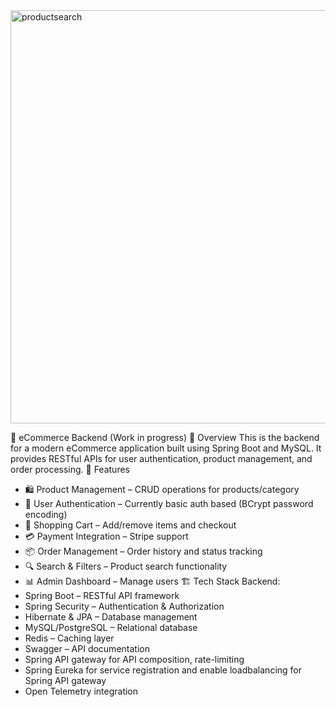 
<img width="693" height="661" alt="productsearch" src="https://github.com/user-attachments/assets/242ab979-94e3-4c42-a092-3f2c4b0a0c73" />


🛒 eCommerce Backend (Work in progress)
📌 Overview
This is the backend for a modern eCommerce application built using Spring Boot and MySQL. It provides RESTful APIs for user authentication, product management, and order processing.
🚀 Features
* 🛍️ Product Management – CRUD operations for products/category
* 👤 User Authentication – Currently basic auth based (BCrypt password encoding)
* 🛒 Shopping Cart – Add/remove items and checkout
* 💳 Payment Integration – Stripe support
* 📦 Order Management – Order history and status tracking
* 🔍 Search & Filters – Product search functionality
* 📊 Admin Dashboard – Manage users
🏗️ Tech Stack
Backend:
* Spring Boot – RESTful API framework
* Spring Security – Authentication & Authorization
* Hibernate & JPA – Database management
* MySQL/PostgreSQL – Relational database
* Redis – Caching layer
* Swagger – API documentation
* Spring API gateway for API composition, rate-limiting
* Spring Eureka for service registration and enable loadbalancing for Spring API gateway
* Open Telemetry integration
